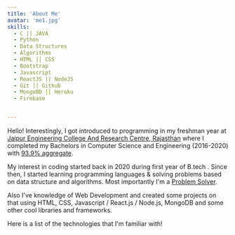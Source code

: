```yaml
---
title: 'About Me'
avatar: 'me1.jpg'
skills:
  - C || JAVA
  - Python
  - Data Structures
  - Algorithms
  - HTML || CSS
  - Bootstrap
  - Javascript
  - ReactJS || NodeJS
  - Git || Github
  - MongoBD || Heroku
  - Firebase


---
```


Hello! Interestingly, I got introduced to programming in my freshman year at [Jaipur Engineering College And Research Centre,  Rajasthan](https://jecrcfoundation.com/) where I completed my Bachelors in Computer Science and Engineering (2016-2020) with [93.9% aggregate](https://drive.google.com/file/d/1wa-FC1DZqAZuVZA-fnRIV6mTviAdnOpr/view?usp=share_link).

My interest in coding started back in 2020 during first year of B.tech . Since then, I started learning programming languages & solving problems based on data structure and algorithms. Most importantly I'm a [Problem Solver](https://leetcode.com/05_akansha/).

Also I've knowledge of Web Development and created some projects on that using HTML, CSS, Javascript / React.js / Node.js, MongoDB and some other cool libraries and frameworks. 
 


Here is a list of the technologies that I'm familiar with!
